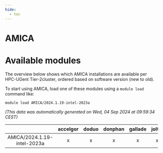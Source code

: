```yaml
---
hide:
  - toc
---
```


AMICA
=====

# Available modules


The overview below shows which AMICA installations are available per HPC-UGent Tier-2cluster, ordered based on software version (new to old).

To start using AMICA, load one of these modules using a `module load` command like:

```shell
module load AMICA/2024.1.19-intel-2023a
```

*(This data was automatically generated on Wed, 04 Sep 2024 at 09:59:34 CEST)*  

| |accelgor|doduo|donphan|gallade|joltik|shinx|skitty|
| :---: | :---: | :---: | :---: | :---: | :---: | :---: | :---: |
|AMICA/2024.1.19-intel-2023a|x|x|x|x|x|x|x|
